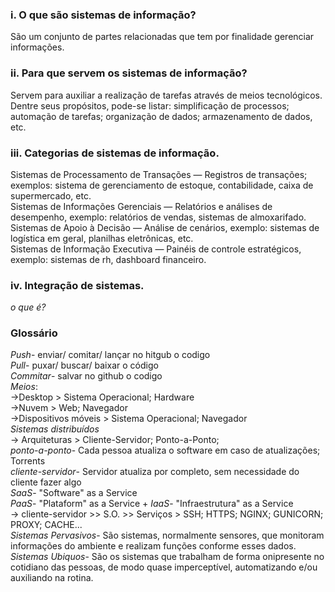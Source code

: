 ### i. O que são sistemas de informação?  
São um conjunto de partes relacionadas que tem por finalidade gerenciar informações.  

### ii. Para que servem os sistemas de informação?  
Servem para auxiliar a realização de tarefas através de meios tecnológicos. Dentre seus propósitos, pode-se listar: simplificação de processos;  
automação de tarefas; organização de dados; armazenamento de dados, etc.  

### iii. Categorias de sistemas de informação.  
Sistemas de Processamento de Transações — Registros de transações; exemplos: sistema de gerenciamento de estoque, contabilidade, caixa de supermercado, etc.  
Sistemas de Informações Gerenciais — Relatórios e análises de desempenho, exemplo: relatórios de vendas, sistemas de almoxarifado.  
Sistemas de Apoio à Decisão — Análise de cenários, exemplo: sistemas de logística em geral, planilhas eletrônicas, etc.  
Sistemas de Informação Executiva — Painéis de controle estratégicos, exemplo: sistemas de rh, dashboard financeiro.  
  
### iv. Integração de sistemas.  
*o que é?*


### Glossário
*Push*- enviar/ comitar/ lançar no hitgub o codigo  
*Pull*- puxar/ buscar/ baixar o código  
*Commitar*- salvar no github o codigo  
*Meios*:  
->Desktop > Sistema Operacional; Hardware  
->Nuvem > Web; Navegador  
->Dispositivos móveis > Sistema Operacional; Navegador  
*Sistemas distribuídos*  
-> Arquiteturas > Cliente-Servidor; Ponto-a-Ponto;  
*ponto-a-ponto*- Cada pessoa atualiza o software em caso de atualizações; Torrents  
*cliente-servidor*- Servidor atualiza por completo, sem necessidade do cliente fazer algo  
*SaaS*-  "Software" as a Service  
*PaaS*- "Plataform" as a Service  +
*IaaS*- "Infraestrutura" as a Service  
-> cliente-servidor >> S.O. >> Serviços > SSH; HTTPS; NGINX; GUNICORN; PROXY; CACHE...  
*Sistemas Pervasivos*- São sistemas, normalmente sensores, que monitoram informações do ambiente e realizam funções conforme esses dados. 
*Sistemas Ubiquos*- São os sistemas que trabalham de forma onipresente no cotidiano das pessoas, de modo quase imperceptível, automatizando e/ou auxiliando na rotina. 

